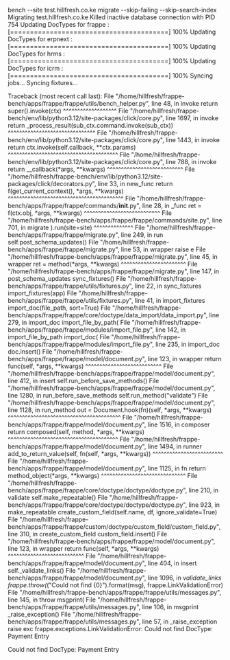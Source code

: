 bench --site test.hillfresh.co.ke migrate --skip-failing --skip-search-index
Migrating test.hillfresh.co.ke
Killed inactive database connection with PID 754
Updating DocTypes for frappe        : [========================================] 100%
Updating DocTypes for erpnext       : [========================================] 100%
Updating DocTypes for hrms          : [========================================] 100%
Updating DocTypes for icrm          : [========================================] 100%
Syncing jobs...
Syncing fixtures...

Traceback (most recent call last):
  File "/home/hillfresh/frappe-bench/apps/frappe/frappe/utils/bench_helper.py", line 48, in invoke
    return super().invoke(ctx)
           ^^^^^^^^^^^^^^^^^^^
  File "/home/hillfresh/frappe-bench/env/lib/python3.12/site-packages/click/core.py", line 1697, in invoke
    return _process_result(sub_ctx.command.invoke(sub_ctx))
                           ^^^^^^^^^^^^^^^^^^^^^^^^^^^^^^^
  File "/home/hillfresh/frappe-bench/env/lib/python3.12/site-packages/click/core.py", line 1443, in invoke
    return ctx.invoke(self.callback, **ctx.params)
           ^^^^^^^^^^^^^^^^^^^^^^^^^^^^^^^^^^^^^^^
  File "/home/hillfresh/frappe-bench/env/lib/python3.12/site-packages/click/core.py", line 788, in invoke
    return __callback(*args, **kwargs)
           ^^^^^^^^^^^^^^^^^^^^^^^^^^^
  File "/home/hillfresh/frappe-bench/env/lib/python3.12/site-packages/click/decorators.py", line 33, in new_func
    return f(get_current_context(), *args, **kwargs)
           ^^^^^^^^^^^^^^^^^^^^^^^^^^^^^^^^^^^^^^^^^
  File "/home/hillfresh/frappe-bench/apps/frappe/frappe/commands/__init__.py", line 28, in _func
    ret = f(ctx.obj, *args, **kwargs)
          ^^^^^^^^^^^^^^^^^^^^^^^^^^^
  File "/home/hillfresh/frappe-bench/apps/frappe/frappe/commands/site.py", line 701, in migrate
    ).run(site=site)
      ^^^^^^^^^^^^^^
  File "/home/hillfresh/frappe-bench/apps/frappe/frappe/migrate.py", line 249, in run
    self.post_schema_updates()
  File "/home/hillfresh/frappe-bench/apps/frappe/frappe/migrate.py", line 53, in wrapper
    raise e
  File "/home/hillfresh/frappe-bench/apps/frappe/frappe/migrate.py", line 45, in wrapper
    ret = method(*args, **kwargs)
          ^^^^^^^^^^^^^^^^^^^^^^^
  File "/home/hillfresh/frappe-bench/apps/frappe/frappe/migrate.py", line 147, in post_schema_updates
    sync_fixtures()
  File "/home/hillfresh/frappe-bench/apps/frappe/frappe/utils/fixtures.py", line 22, in sync_fixtures
    import_fixtures(app)
  File "/home/hillfresh/frappe-bench/apps/frappe/frappe/utils/fixtures.py", line 41, in import_fixtures
    import_doc(file_path, sort=True)
  File "/home/hillfresh/frappe-bench/apps/frappe/frappe/core/doctype/data_import/data_import.py", line 279, in import_doc
    import_file_by_path(
  File "/home/hillfresh/frappe-bench/apps/frappe/frappe/modules/import_file.py", line 142, in import_file_by_path
    import_doc(
  File "/home/hillfresh/frappe-bench/apps/frappe/frappe/modules/import_file.py", line 235, in import_doc
    doc.insert()
  File "/home/hillfresh/frappe-bench/apps/frappe/frappe/model/document.py", line 123, in wrapper
    return func(self, *args, **kwargs)
           ^^^^^^^^^^^^^^^^^^^^^^^^^^^
  File "/home/hillfresh/frappe-bench/apps/frappe/frappe/model/document.py", line 412, in insert
    self.run_before_save_methods()
  File "/home/hillfresh/frappe-bench/apps/frappe/frappe/model/document.py", line 1280, in run_before_save_methods
    self.run_method("validate")
  File "/home/hillfresh/frappe-bench/apps/frappe/frappe/model/document.py", line 1128, in run_method
    out = Document.hook(fn)(self, *args, **kwargs)
          ^^^^^^^^^^^^^^^^^^^^^^^^^^^^^^^^^^^^^^^^
  File "/home/hillfresh/frappe-bench/apps/frappe/frappe/model/document.py", line 1516, in composer
    return composed(self, method, *args, **kwargs)
           ^^^^^^^^^^^^^^^^^^^^^^^^^^^^^^^^^^^^^^^
  File "/home/hillfresh/frappe-bench/apps/frappe/frappe/model/document.py", line 1494, in runner
    add_to_return_value(self, fn(self, *args, **kwargs))
                              ^^^^^^^^^^^^^^^^^^^^^^^^^
  File "/home/hillfresh/frappe-bench/apps/frappe/frappe/model/document.py", line 1125, in fn
    return method_object(*args, **kwargs)
           ^^^^^^^^^^^^^^^^^^^^^^^^^^^^^^
  File "/home/hillfresh/frappe-bench/apps/frappe/frappe/core/doctype/doctype/doctype.py", line 210, in validate
    self.make_repeatable()
  File "/home/hillfresh/frappe-bench/apps/frappe/frappe/core/doctype/doctype/doctype.py", line 923, in make_repeatable
    create_custom_field(self.name, df, ignore_validate=True)
  File "/home/hillfresh/frappe-bench/apps/frappe/frappe/custom/doctype/custom_field/custom_field.py", line 310, in create_custom_field
    custom_field.insert()
  File "/home/hillfresh/frappe-bench/apps/frappe/frappe/model/document.py", line 123, in wrapper
    return func(self, *args, **kwargs)
           ^^^^^^^^^^^^^^^^^^^^^^^^^^^
  File "/home/hillfresh/frappe-bench/apps/frappe/frappe/model/document.py", line 404, in insert
    self._validate_links()
  File "/home/hillfresh/frappe-bench/apps/frappe/frappe/model/document.py", line 1096, in _validate_links
    frappe.throw(_("Could not find {0}").format(msg), frappe.LinkValidationError)
  File "/home/hillfresh/frappe-bench/apps/frappe/frappe/utils/messages.py", line 145, in throw
    msgprint(
  File "/home/hillfresh/frappe-bench/apps/frappe/frappe/utils/messages.py", line 106, in msgprint
    _raise_exception()
  File "/home/hillfresh/frappe-bench/apps/frappe/frappe/utils/messages.py", line 57, in _raise_exception
    raise exc
frappe.exceptions.LinkValidationError: Could not find DocType: Payment Entry

Could not find DocType: Payment Entry